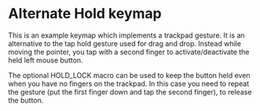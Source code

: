 # Alternate Hold keymap

This is an example keymap which implements a trackpad gesture. It is an alternative to the tap hold gesture used for drag and drop. Instead while moving the pointer, you tap with a second finger to activate/deactivate the held left mouse button.

The optional HOLD_LOCK macro can be used to keep the button held even when you have no fingers on the trackpad. In this case you need to repeat the gesture (put the first finger down and tap the second finger), to release the button.